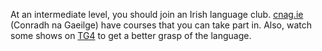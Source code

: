 At an intermediate level, you should join an Irish language club. [cnag.ie](https://cnag.ie) (Conradh na Gaeilge) have courses that you can take part in. Also, watch some shows on [TG4](https://tg4.ie) to get a better grasp of the language.
